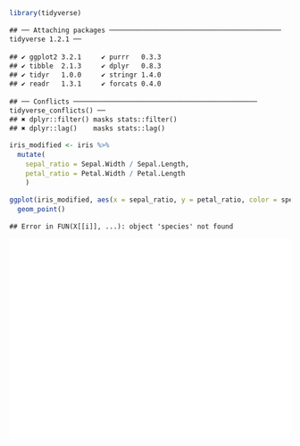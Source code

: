 
``` r
library(tidyverse)
```

    ## ── Attaching packages ─────────────────────────────────────────── tidyverse 1.2.1 ──

    ## ✔ ggplot2 3.2.1     ✔ purrr   0.3.3
    ## ✔ tibble  2.1.3     ✔ dplyr   0.8.3
    ## ✔ tidyr   1.0.0     ✔ stringr 1.4.0
    ## ✔ readr   1.3.1     ✔ forcats 0.4.0

    ## ── Conflicts ────────────────────────────────────────────── tidyverse_conflicts() ──
    ## ✖ dplyr::filter() masks stats::filter()
    ## ✖ dplyr::lag()    masks stats::lag()

``` r
iris_modified <- iris %>%
  mutate(
    sepal_ratio = Sepal.Width / Sepal.Length,
    petal_ratio = Petal.Width / Petal.Length
    )
```

``` r
ggplot(iris_modified, aes(x = sepal_ratio, y = petal_ratio, color = species)) +
  geom_point()
```

    ## Error in FUN(X[[i]], ...): object 'species' not found

![](hw1-reprex-Q1-3_files/figure-gfm/plot-ratios-1.png)<!-- -->
